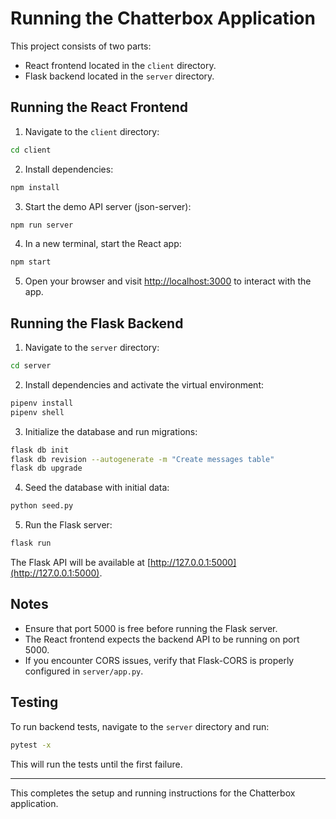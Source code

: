 # Running the Chatterbox Application

This project consists of two parts:

- React frontend located in the `client` directory.
- Flask backend located in the `server` directory.

## Running the React Frontend

1. Navigate to the `client` directory:

```bash
cd client
```

2. Install dependencies:

```bash
npm install
```

3. Start the demo API server (json-server):

```bash
npm run server
```

4. In a new terminal, start the React app:

```bash
npm start
```

5. Open your browser and visit [http://localhost:3000](http://localhost:3000) to interact with the app.

## Running the Flask Backend

1. Navigate to the `server` directory:

```bash
cd server
```

2. Install dependencies and activate the virtual environment:

```bash
pipenv install
pipenv shell
```

3. Initialize the database and run migrations:

```bash
flask db init
flask db revision --autogenerate -m "Create messages table"
flask db upgrade
```

4. Seed the database with initial data:

```bash
python seed.py
```

5. Run the Flask server:

```bash
flask run
```

The Flask API will be available at [http://127.0.0.1:5000](http://127.0.0.1:5000).

## Notes

- Ensure that port 5000 is free before running the Flask server.
- The React frontend expects the backend API to be running on port 5000.
- If you encounter CORS issues, verify that Flask-CORS is properly configured in `server/app.py`.

## Testing

To run backend tests, navigate to the `server` directory and run:

```bash
pytest -x
```

This will run the tests until the first failure.

---

This completes the setup and running instructions for the Chatterbox application.

